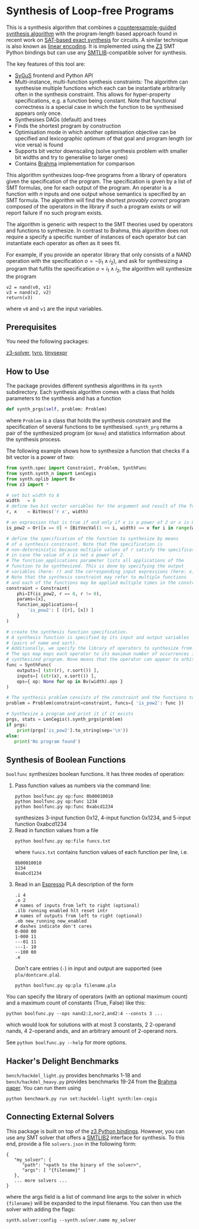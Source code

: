 # Synthesis of Loop-free Programs

This is a synthesis algorithm that combines a [counterexample-guided synthesis algorithm](https://susmitjha.github.io/papers/pldi11.pdf) with the program-length based approach found in recent work on [SAT-based exact synthesis](https://infoscience.epfl.ch/record/271569/files/WH-IEEE-SAT-Based.pdf) for circuits.
A similar technique is also known as [linear encoding](https://github.com/lorisdanto/cse291-program-synthesis-loris).
It is implemented using the [Z3](https://github.com/Z3Prover/z3) SMT Python bindings but can use any [SMTLIB](https://www.smtlib.org)-compatible solver for synthesis.

The key features of this tool are:
- [SyGuS](https://sygus-org.github.io/assets/pdf/SyGuS-IF_2.1.pdf) frontend and Python API
- Multi-instance, multi-function synthesis constraints:
  The algorithm can synthesise multiple functions which each can be instantiate arbitrarily often in the synthesis constraint.
  This allows for hyper-property specifications, e.g. a function being constant.
  Note that functional correctness is a special case in which the function to be synthesised appears only once.
- Synthesises DAGs (default) and trees
- Finds the shortest program by construction
- Optimisation mode in which another optimisation objective can be specified and lexicographic optimum of that goal and program length (or vice versa) is found
- Supports bit vector downscaling (solve synthesis problem with smaller bit widths and try to generalise to larger ones)
- Contains [Brahma](https://susmitjha.github.io/papers/pldi11.pdf) implementation for comparison

This algorithm synthesizes loop-free programs from a library of operators given the specification of the program.
The specification is given by a list of SMT formulas, one for each output of the program.
An operator is a function with $n$ inputs and one output whose semantics is specified by an SMT formula.
The algorithm will find the shortest *provably correct* program composed of the operators in the library if such a program exists or will report failure if no such program exists.

The algorithm is generic with respect to the SMT theories used by operators and functions to synthesize.
In contrast to Brahma, this algorithm does not require a specify a specific number of instances of each operator but can instantiate each operator as often as it sees fit.

For example, if you provide an operator library that only consists of a NAND operation with the specification $o=\neg (i_1\land i_2)$, and ask for synthesizing a program that fulfils the specification $o=i_1\land i_2$, the algorithm will synthesize the program
```
v2 = nand(v0, v1)
v3 = nand(v2, v2)
return(v3)
```
where `v0` and `v1` are the input variables.

## Prerequisites

You need the following packages:

[z3-solver](https://pypi.org/project/z3-solver/),
[tyro](https://pypi.org/project/tyro/),
[tinysexpr](https://github.com/shack/tinysexpr)

## How to Use

The package provides different synthesis algorithms in its `synth` subdirectory.
Each synthesis algorithm comes with a class that holds parameters to the synthesis and has a function
```Python
def synth_prgs(self, problem: Problem)
```
where `Problem` is a class that holds the synthesis constraint and the specification of several functions to be synthesised.
`synth_prg` returns a pair of the synthesized program (or `None`) and statistics information about the synthesis process.

The following example shows how to synthesize a function that checks if a bit vector is a power of two:
```Python
from synth.spec import Constraint, Problem, SynthFunc
from synth.synth_n import LenCegis
from synth.oplib import Bv
from z3 import *

# set bit width to 8
width   = 8
# define two bit vector variables for the argument and result of the function
r, x    = BitVecs('r x', width)

# an expression that is true if and only if x is a power of 2 or x is 0
is_pow2 = Or([x == 0] + [BitVecVal(1 << i, width) == x for i in range(width)])

# define the specification of the function to synthesize by means
# of a synthesis constraint. Note that the specification is
# non-deterministic because multiple values of r satisfy the specification
# in case the value of x is not a power of 2.
# The function_applications parameter lists all applications of the
# function to be synthesized. This is done by specifying the output
# variables (here: r) and the corresponding input expressions (here: x).
# Note that the synthesis constraint may refer to multiple functions
# and each of the functions may be applied multiple times in the constraint.
constraint = Constraint(
    phi=If(is_pow2, r == 0, r != 0),
    params=[x],
    function_applications={
        'is_pow2': [ ([r], [x]) ]
    }
)

# create the synthesis function specification.
# A synthesis function is specified by its input and output variables
# (pairs of name and sort).
# Additionally, we specify the library of operators to synthesize from.
# The ops map maps each operator to its maximum number of occurrences in the
# synthesized program. None means that the operator can appear to arbitrary often.
func = SynthFunc(
    outputs=[ (str(r), r.sort()) ],
    inputs=[ (str(x), x.sort()) ],
    ops={ op: None for op in Bv(width).ops }
)

# The synthesis problem consists of the constraint and the functions to synthesise.
problem = Problem(constraint=constraint, funcs={ 'is_pow2': func })

# Synthesize a program and print it if it exists
prgs, stats = LenCegis().synth_prgs(problem)
if prgs:
    print(prgs['is_pow2'].to_string(sep='\n'))
else:
   print('No program found')
```

## Synthesis of Boolean Functions

`boolfunc` synthesizes boolean functions. It has three modes of operation:
1. Pass function values as numbers via the command line:
   ```
   python boolfunc.py op:func 0b00010010
   python boolfunc.py op:func 1234
   python boolfunc.py op:func 0xabcd1234
   ```
   synthesizes 3-input function 0x12, 4-input function 0x1234, and 5-input function 0xabcd1234
2. Read in function values from a file
   ```
   python boolfunc.py op:file funcs.txt
   ```
   where `funcs.txt` contains function values of each function per line, i.e.
   ```
   0b00010010
   1234
   0xabcd1234
   ```
3. Read in an [Espresso](https://raw.githubusercontent.com/JackHack96/logic-synthesis/espresso/doc/espresso5.pdf) PLA description of the form
   ```
   .i 4
   .o 2
   # names of inputs from left to right (optional)
   .ilb running enabled hlt reset intr
   # names of outputs from left to right (optional)
   .ob new_running new_enabled
   # dashes indicate don't cares
   0-000 00
   1-000 11
   ---01 11
   ---1- 10
   --100 00
   .e
   ```
   Don't care entries (`-`) in input and output are supported (see `pla/dontcare.pla`).
   ```
   python boolfunc.py op:pla filename.pla
   ```

You can specify the library of operators (with an optional maximum count) and a maximum count of constants (True, False) like this:
```
python boolfunc.py --ops nand2:2,nor2,and2:4 --consts 3 ...
```
which would look for solutions with at most 3 constants, 2 2-operand nands, 4 2-operand ands, and an arbitrary amount of 2-operand nors.

See `python boolfunc.py --help` for more options.

## Hacker's Delight Benchmarks

`bench/hackdel_light.py` provides benchmarks 1-18 and `bench/hackdel_heavy.py` provides benchmarks 19-24 from the [Brahma paper](https://susmitjha.github.io/papers/pldi11.pdf).
You can run them using
```
python benchmark.py run set:hackdel-light synth:len-cegis
```

## Connecting External Solvers

This package is built on top of the [z3 Python bindings](https://z3prover.github.io/api/html/namespacez3py.html).
However, you can use any SMT solver that offers a [SMTLIB2](https://smt-lib.org/) interface for synthesis.
To this end, provide a file `solvers.json` in the following form:
```
{
   "my_solver": {
      "path": "<path to the binary of the solver>",
      "args": [ "{filename}" ]
   },
   ... more solvers ...
}
```
where the args field is a list of command line args to the solver in which `{filename}` will be expanded to the input filename.
You can then use the solver with adding the flags:
```
synth.solver:config --synth.solver.name my_solver
```
